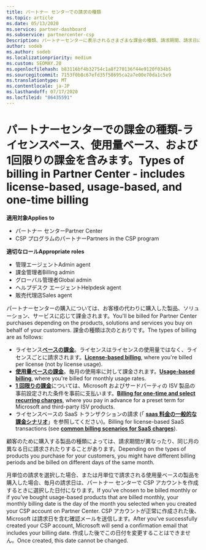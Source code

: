 ```yaml
---
title: パートナー センターでの請求の種類
ms.topic: article
ms.date: 05/13/2020
ms.service: partner-dashboard
ms.subservice: partnercenter-csp
Description: パートナーセンターに表示されるさまざまな課金の種類、請求期間、請求日について説明します。
author: sodeb
ms.author: sodeb
ms.localizationpriority: medium
ms.custom: SEOMAY.20
ms.openlocfilehash: b83116bf4b32754c1a8f270136f44e9120f034b5
ms.sourcegitcommit: 7153f0b8c67efd35f58695ca2a7e00e70da1c5e9
ms.translationtype: MT
ms.contentlocale: ja-JP
ms.lasthandoff: 07/17/2020
ms.locfileid: "86435591"
---
```

# <a name="types-of-billing-in-partner-center---includes-license-based-usage-based-and-one-time-billing"></a><span data-ttu-id="d19fc-103">パートナーセンターでの課金の種類-ライセンスベース、使用量ベース、および1回限りの課金を含みます。</span><span class="sxs-lookup"><span data-stu-id="d19fc-103">Types of billing in Partner Center - includes license-based, usage-based, and one-time billing</span></span>

<span data-ttu-id="d19fc-104">**適用対象**</span><span class="sxs-lookup"><span data-stu-id="d19fc-104">**Applies to**</span></span>

- <span data-ttu-id="d19fc-105">パートナー センター</span><span class="sxs-lookup"><span data-stu-id="d19fc-105">Partner Center</span></span>
- <span data-ttu-id="d19fc-106">CSP プログラムのパートナー</span><span class="sxs-lookup"><span data-stu-id="d19fc-106">Partners in the CSP program</span></span>

<span data-ttu-id="d19fc-107">**適切なロール**</span><span class="sxs-lookup"><span data-stu-id="d19fc-107">**Appropriate roles**</span></span>

- <span data-ttu-id="d19fc-108">管理エージェント</span><span class="sxs-lookup"><span data-stu-id="d19fc-108">Admin agent</span></span>
- <span data-ttu-id="d19fc-109">課金管理者</span><span class="sxs-lookup"><span data-stu-id="d19fc-109">Billing admin</span></span>
- <span data-ttu-id="d19fc-110">グローバル管理者</span><span class="sxs-lookup"><span data-stu-id="d19fc-110">Global admin</span></span>
- <span data-ttu-id="d19fc-111">ヘルプデスク エージェント</span><span class="sxs-lookup"><span data-stu-id="d19fc-111">Helpdesk agent</span></span>
- <span data-ttu-id="d19fc-112">販売代理店</span><span class="sxs-lookup"><span data-stu-id="d19fc-112">Sales agent</span></span>

<span data-ttu-id="d19fc-113">パートナーセンターの購入については、お客様の代わりに購入した製品、ソリューション、サービスに応じて課金されます。</span><span class="sxs-lookup"><span data-stu-id="d19fc-113">You'll be billed for Partner Center purchases depending on the products, solutions and services you buy on behalf of your customers.</span></span> <span data-ttu-id="d19fc-114">課金の種類は次のとおりです。</span><span class="sxs-lookup"><span data-stu-id="d19fc-114">The types of billing are as follows:</span></span>

- <span data-ttu-id="d19fc-115">ライセンス[**ベースの課金**](license-based-billing.md)。ライセンスはライセンスの使用量ではなく、ライセンスごとに請求されます。</span><span class="sxs-lookup"><span data-stu-id="d19fc-115">[**License-based billing**](license-based-billing.md), where you're billed per license (not by license usage).</span></span>
- <span data-ttu-id="d19fc-116">[**使用量ベースの課金**](usage-based-billing.md)。毎月の使用率に対して課金されます。</span><span class="sxs-lookup"><span data-stu-id="d19fc-116">[**Usage-based billing**](usage-based-billing.md), where you're billed for monthly usage rates.</span></span>
- <span data-ttu-id="d19fc-117">[**1 回限りの課金**](one-time-and-recurring-billing.md)については、Microsoft およびサードパーティの ISV 製品の事前設定された条件を事前に支払います。</span><span class="sxs-lookup"><span data-stu-id="d19fc-117">[**Billing for one-time and select recurring charges**](one-time-and-recurring-billing.md), where you pay in advance for a preset term for Microsoft and third-party ISV products.</span></span>
- <span data-ttu-id="d19fc-118">ライセンスベースの SaaS トランザクションの請求 (「 [**saas 料金の一般的な課金シナリオ**](common-billing-scenarios-saas.md)」を参照してください)。</span><span class="sxs-lookup"><span data-stu-id="d19fc-118">Billing for license-based SaaS transactions (see [**common billing scenarios for SaaS charges**](common-billing-scenarios-saas.md)).</span></span>

<span data-ttu-id="d19fc-119">顧客のために購入する製品の種類によっては、請求期間が異なったり、同じ月の異なる日に請求されたりすることがあります。</span><span class="sxs-lookup"><span data-stu-id="d19fc-119">Depending on the types of products you purchase for your customers, you might have different billing periods and be billed on different days of the same month.</span></span>

<span data-ttu-id="d19fc-120">月単位の請求を選択した場合、または月単位で請求される使用量ベースの製品を購入した場合、毎月の請求日は、パートナー センターで CSP アカウントを作成するときに選択した日付になります。</span><span class="sxs-lookup"><span data-stu-id="d19fc-120">If you’ve chosen to be billed monthly or if you’ve bought usage-based products that are billed monthly, your monthly billing date is the day of the month you selected when you created your CSP account on Partner Center.</span></span> <span data-ttu-id="d19fc-121">CSP アカウントが正常に作成された後、Microsoft は請求日を含む確認メールを送信します。</span><span class="sxs-lookup"><span data-stu-id="d19fc-121">After you’ve successfully created your CSP account, Microsoft will send a confirmation email that includes your billing date.</span></span> <span data-ttu-id="d19fc-122">作成した後でこの日付を変更することはできません。</span><span class="sxs-lookup"><span data-stu-id="d19fc-122">Once created, this date cannot be changed.</span></span>
